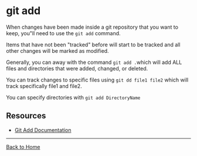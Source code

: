# git add

When changes have been made inside a git repository that you want to keep, you"ll need to use the `git add` command.

Items that have not been "tracked" before will start to be tracked and all other changes will be marked as modified.

Generally, you can away with the command `git add .`which will add ALL files and directories that were added, changed, or deleted.

You can track changes to specific files using `git dd file1 file2` which will track specifically file1 and file2.

You can specify directories with `git add DirectoryName`

## Resources

- [Git Add Documentation](https://git-scm-.com/docs/git-add)

---
[Back to Home](../README.md)